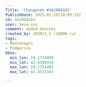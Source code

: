 ```yaml
---
Title: 'Changeset #161868163'
PublishDate: 2025-01-28T18:09:12Z
id: 161868163
user: Seva-snz
comment: added benches
created_by: JOSM/1.5 (19096 ru)
tags:
- Montenegro
- Podgorica
bbox:
  min_lon: 19.2734999
  min_lat: 42.4509338
  max_lon: 19.2751405
  max_lat: 42.4515343

---
```

